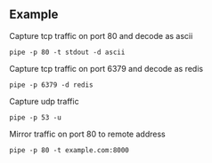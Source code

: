 ## Example

Capture tcp traffic on port 80 and decode as ascii

    pipe -p 80 -t stdout -d ascii

Capture tcp traffic on port 6379 and decode as redis

    pipe -p 6379 -d redis

Capture udp traffic 
    
    pipe -p 53 -u

Mirror traffic on port 80 to remote address 

    pipe -p 80 -t example.com:8000
